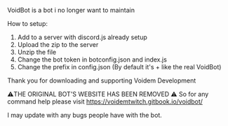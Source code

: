 
VoidBot is a bot i no longer want to maintain


How to setup:

1. Add to a server with discord.js already setup
2. Upload the zip to the server
3. Unzip the file
4. Change the bot token in botconfig.json and index.js
5. Change the prefix in config.json (By default it's + like the real VoidBot)

Thank you for downloading and supporting Voidem Development

⚠️THE ORIGINAL BOT'S WEBSITE HAS BEEN REMOVED ⚠️
So for any command help please visit https://voidemtwitch.gitbook.io/voidbot/

I may update with any bugs people have with the bot.

